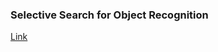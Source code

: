 ### Selective Search for Object Recognition 

[Link](https://github.com/dldnxks12/Paper-Notion/blob/5dba0f414bc9d69b0c49abaa176200ddd3e16cd1/Paper%20review/Image/Selective%20Search/README.md)
